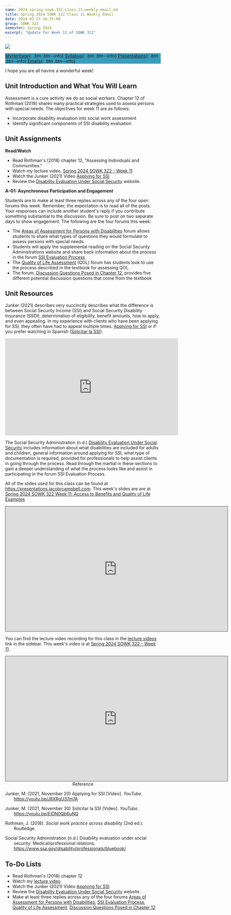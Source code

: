 ```yaml
---
name: 2024-spring-sowk-322-class-11-weekly-email.md
title: Spring 2024 SOWK 322 Class 11 Weekly Email
date: 2024-03-23 16:35:08
group: SOWK 322
semester: Spring 2024
excerpt: "Update for Week 11 of SOWK 322"
---
```


![](https://jacobrcampbell.com/assets/media/2024-01-19-sowk-322-email-header-image.jpg)

<div style="background-color: #3b9cba; width: 100%;" markdown="1">

[MyHeritage](https://myheritage.heritage.edu/ICS/Academics/SOWK/SOWK_322/2324_SP-SOWK_322-2/){: .btn .btn--info}
[Syllabus](https://jacobrcampbell.com/assets/media/2024-spring-sowk-322-2-course-syllabus-campbell.pdf){: .btn .btn--info}
[Presentations](https://presentations.jacobrcampbell.com){: .btn .btn--info}
[Emails](https://jacobrcampbell.com/communications/){: .btn .btn--info}

</div>

I hope you are all havine a wonderful week!

## Unit Introduction and What You Will Learn

Assessment is a core activity we do as social workers. Chapter 12 of Rothman (2018) shares many practical strategies used to assess persons with special needs. The objectives for week 11 are as follows:

- Incorporate disability evaluation into social work assessment
- Identify significant components of SSI disability evaluation

## Unit Assignments

**Read/Watch**

- Read Rothman's (2018) chapter 12, "Assessing Individuals and Communities."
- Watch my lecture video, [Spring 2024 SOWK 322 - Week 11](https://heritage.hosted.panopto.com/Panopto/Pages/Viewer.aspx?id=163915ec-36e3-4111-9cf7-b13c017bdfcd)
- Watch the Junker (2021) Video [Applying for SSI](https://youtu.be/J8XRgU37m7A)
- Review the [Disability Evaluation Under Social Security](https://www.ssa.gov/disability/professionals/bluebook/) website.

**A–01: Asynchronous Participation and Engagement**

Students are to make at least three replies across any of the four open forums this week. Remember, the expectation is to read all of the posts. Your responses can include another student's reply if you contribute something substantial to the discussion. Be sure to post on two separate days to show engagement. The following are the four forums this week:

- The [Areas of Assessment for Persons with Disabilities](https://myheritage.heritage.edu/ICS/Academics/SOWK/SOWK_322/2324_SP-SOWK_322-2/W-11_325_-_331.jnz?portlet=Group_Discussion_Forums&screen=PostView&screenType=change&id=9730c6e5-1360-4a56-a368-d1c6fd9c569c) forum allows students to share what types of questions they would formulate to assess persons with special needs.
- Students will apply the supplemental reading on the Social Security Administrations website and share back information about the process in the forum [SSI Evaluation Process](https://myheritage.heritage.edu/ICS/Academics/SOWK/SOWK_322/2324_SP-SOWK_322-2/W-11_325_-_331.jnz?portlet=Group_Discussion_Forums&screen=PostView&screenType=change&id=822f6d43-fe81-4e2f-8db0-0d4a78d4aa7b)
- The [Quality of Life Assessment](https://myheritage.heritage.edu/ICS/Academics/SOWK/SOWK_322/2324_SP-SOWK_322-2/W-11_325_-_331.jnz?portlet=Group_Discussion_Forums&screen=PostView&screenType=change&id=4cf88b74-12db-4cdb-b384-ae62ef8fa7b1) (QOL) forum has students look to use the process described in the textbook for assessing QOL.
- The forum, [Discussion Questions Posed in Chapter 12](https://myheritage.heritage.edu/ICS/Academics/SOWK/SOWK_322/2324_SP-SOWK_322-2/W-11_325_-_331.jnz?portlet=Group_Discussion_Forums&screen=PostView&screenType=change&id=f8f75fa4-d91b-4192-8753-9afd8266b825), provides five different potential discussion questions that come from the textbook


## Unit Resources

Junker (2021) describes very succinctly describes what the difference is between Social Security Income (SSI) and Social Security Disability Insurance (SSDI), determination of eligibility, benefit amounts, how to apply, and even appealing. In my experience with clients who have been applying for SSI, they often have had to appeal multiple times. [Applying for SSI](https://youtu.be/J8XRgU37m7A) or if you prefer watching in Spanish ([Solicitar la SSI](https://youtu.be/EjDN0Qb6uNQ)).

<iframe width="560" height="315" src="https://www.youtube.com/embed/J8XRgU37m7A" title="YouTube video player" frameborder="0" allow="accelerometer; autoplay; clipboard-write; encrypted-media; gyroscope; picture-in-picture" allowfullscreen></iframe>

The Social Security Administration (n.d.) [Disability Evaluation Under Social Security](https://www.ssa.gov/disability/professionals/bluebook/) includes information about what disabilities are included for adults and children, general information around applying for SSI, what type of documentation is required, provided for professionals to help assist clients in going through the process. Read through the martial in these sections to gain a deeper understanding of what the process looks like and assist in participating in the forum SSI Evaluation Process.

All of the slides used for this class can be found at <https://presentations.jacobrcampbell.com>. This week's slides are are at [Spring 2024 SOWK 322 Week 11: Access to Benefits and Quality of Life Examples](https://presentations.jacobrcampbell.com/nmQWhq)

<iframe src="https://presentations.jacobrcampbell.com/nmQWhq/embed" height="405" width="720" style="border: 1px solid #464646;" allowfullscreen allow="autoplay"></iframe>

You can find the lecture video recording for this class in the [lecture videos](https://myheritage.heritage.edu/ICS/Academics/SOWK/SOWK_322/2324_SP-SOWK_322-2/Lecture_Videos.jnz?portlet=Learning_Tools&screen=InlineToolDisplayView&screenType=change&PlacementID=d53a7c40-76f9-4193-9314-fa7aa427cc89) link in the sidebar. This week's video is at [Spring 2024 SOWK 322 - Week 11](https://heritage.hosted.panopto.com/Panopto/Pages/Viewer.aspx?id=163915ec-36e3-4111-9cf7-b13c017bdfcd).

<iframe src="https://heritage.hosted.panopto.com/Panopto/Pages/Embed.aspx?id=163915ec-36e3-4111-9cf7-b13c017bdfcd&autoplay=false&offerviewer=true&showtitle=true&showbrand=true&captions=false&interactivity=all" height="405" width="720" style="border: 1px solid #464646;" allowfullscreen allow="autoplay" aria-label="Panopto Embedded Video Player"></iframe>

<div style="text-align: center" markdown="1">
Reference
</div>
<div style="margin: 0 0 0 2em; text-indent: -2em;" markdown="1">

Junker, M. (2021, November 20) Applying for SSI [Video]. _YouTube_. <https://youtu.be/J8XRgU37m7A>

Junker, M. (2021, November 30) Solicitar la SSI [Video]. _YouTube_. <https://youtu.be/EjDN0Qb6uNQ>

Rothman, J. (2018). _Social work practice across disability_ (2nd ed.). Routledge.

Social Security Administration (n.d.) Disability evaluation under social security: Medical/professional relations. <https://www.ssa.gov/disability/professionals/bluebook/>

</div>


## To-Do Lists

- Read Rothman's (2018) chapter 12
- Watch my [lecture video](https://heritage.hosted.panopto.com/Panopto/Pages/Viewer.aspx?id=163915ec-36e3-4111-9cf7-b13c017bdfcd)
- Watch the Junker (2021) Video [Applying for SSI](https://youtu.be/J8XRgU37m7A)
- Review the [Disability Evaluation Under Social Security](https://www.ssa.gov/disability/professionals/bluebook/) website.
- Make at least three replies across any of the four forums [Areas of Assessment for Persons with Disabilities](https://myheritage.heritage.edu/ICS/Academics/SOWK/SOWK_322/2324_SP-SOWK_322-2/W-11_325_-_331.jnz?portlet=Group_Discussion_Forums&screen=PostView&screenType=change&id=9730c6e5-1360-4a56-a368-d1c6fd9c569c), [SSI Evaluation Process](https://myheritage.heritage.edu/ICS/Academics/SOWK/SOWK_322/2324_SP-SOWK_322-2/W-11_325_-_331.jnz?portlet=Group_Discussion_Forums&screen=PostView&screenType=change&id=822f6d43-fe81-4e2f-8db0-0d4a78d4aa7b), [Quality of Life Assessment](https://myheritage.heritage.edu/ICS/Academics/SOWK/SOWK_322/2324_SP-SOWK_322-2/W-11_325_-_331.jnz?portlet=Group_Discussion_Forums&screen=PostView&screenType=change&id=4cf88b74-12db-4cdb-b384-ae62ef8fa7b1), [Discussion Questions Posed in Chapter 12](https://myheritage.heritage.edu/ICS/Academics/SOWK/SOWK_322/2324_SP-SOWK_322-2/W-11_325_-_331.jnz?portlet=Group_Discussion_Forums&screen=PostView&screenType=change&id=f8f75fa4-d91b-4192-8753-9afd8266b825)